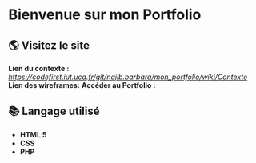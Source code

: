 # Bienvenue sur mon Portfolio

## 🌎 Visitez le site
**Lien du contexte :**  _https://codefirst.iut.uca.fr/git/najib.barbara/mon_portfolio/wiki/Contexte_
**Lien des wireframes:** 
**Accéder au Portfolio :** 
## 📚 Langage utilisé 
* **HTML 5** 
* **CSS**
* **PHP**